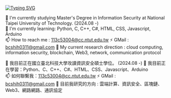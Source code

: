 <!-- ### Hi there 👋 -->
<a href="https://git.io/typing-svg"><img src="https://readme-typing-svg.herokuapp.com?font=Fira+Code&pause=1000&width=435&lines=Hi+there+!+%F0%9F%91%8B;Welcome+to+My+GitHub+~;I'm+Bertram.;Attend+National Taipei University of Technology. (2024.08 -)  ." alt="Typing SVG" /></a>

🔭 I'm currently studying Master's Degree in Information Security  at National Taipei University of Technology. (2024.08 -)   
🌱 I'm currently learning: Python, C, C++, C#, HTML, CSS, Javascript, Arduino  
📫 How to reach me : 113c53004@cc.ntut.edu.tw 
⚡ GMail : bcshih0311@gmail.com 
🤔 My current research direction : cloud computing, information security, blockchain, Web3, network, communication protocol 


🔭 我目前正在國立臺北科技大學攻讀資訊安全碩士學位。 (2024.08 -) 
🌱 我目前正在學習：Python、C、C++、C#、HTML、CSS、Javascript、Arduino   
📫 如何聯繫我：113c53004@cc.ntut.edu.tw 
⚡ GMail : bcshih0311@gmail.com 
🤔 目前我研究的方向 : 雲端計算、資訊安全、區塊鏈、Web3、網路網路、通訊協定  

<!--
**bcshih-2023/bcshih-2023** is a ✨ _special_ ✨ repository because its `README.md` (this file) appears on your GitHub profile.

Here are some ideas to get you started:

- 🔭 I’m currently working on ...
- 🌱 I’m currently learning ...
- 👯 I’m looking to collaborate on ...
- 🤔 I’m looking for help with ...
- 💬 Ask me about ...
- 📫 How to reach me: ...
- 😄 Pronouns: ...
- ⚡ Fun fact: ...
-->  



